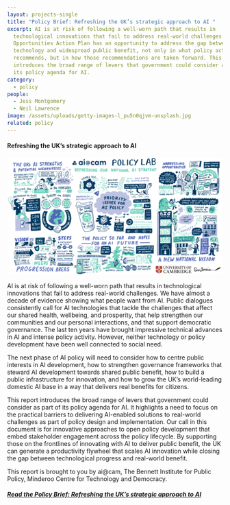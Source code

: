 ```yaml
---
layout: projects-single
title: "Policy Brief: Refreshing the UK’s strategic approach to AI "
excerpt: AI is at risk of following a well-worn path that results in
  technological innovations that fail to address real-world challenges. The AI
  Opportunities Action Plan has an opportunity to address the gap between
  technology and widespread public benefit, not only in what policy actions it
  recommends, but in how those recommendations are taken forward. This report
  introduces the broad range of levers that government could consider as part of
  its policy agenda for AI.
category:
  - policy
people:
  - Jess Montgomery
  - Neil Lawrence
image: /assets/uploads/getty-images-l_pu5n0qjvm-unsplash.jpg
related: policy
---
```

#### Refreshing the UK’s strategic approach to AI

![](/assets/uploads/policy-lab-scriberia-small-1-.jpg)

AI is at risk of following a well-worn path that results in technological innovations that fail to address real-world challenges. We have almost a decade of evidence showing what people want from AI. Public dialogues consistently call for AI technologies that tackle the challenges that affect our shared health, wellbeing, and prosperity, that help strengthen our communities and our personal interactions, and that support democratic governance. The last ten years have brought impressive technical advances in AI and intense policy activity. However, neither technology or policy development have been well connected to social need. 

The next phase of AI policy will need to consider how to centre public interests in AI development, how to strengthen governance frameworks that steward AI development towards shared public benefit, how to build a public infrastructure for innovation, and how to grow the UK’s world-leading domestic AI base in a way that delivers real benefits for citizens. 

This report introduces the broad range of levers that government could consider as part of its policy agenda for AI. It highlights a need to focus on the practical barriers to delivering AI-enabled solutions to real-world challenges as part of policy design and implementation. Our call in this document is for innovative approaches to open policy development that embed stakeholder engagement across the policy lifecycle.  By supporting those on the frontlines of innovating with AI to deliver public benefit, the UK can generate a productivity flywheel that scales AI innovation while closing the gap between technological progress and real-world benefit.

T﻿his report is brought to you by ai@cam, The Bennett Institute for Public Policy, Minderoo Centre for Technology and Democracy. 

##### [R﻿ead the Policy Brief: Refreshing the UK’s strategic approach to AI](/assets/uploads/ai-cam-refreshing-the-uk’s-strategic-approach-to-ai.pdf)